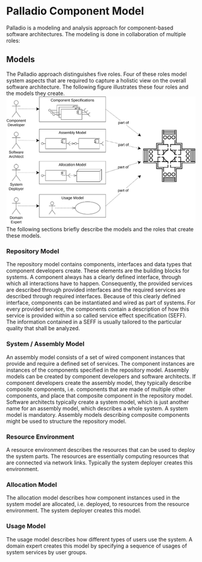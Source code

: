# Palladio Component Model

Palladio is a modeling and analysis approach for component-based software architectures. The modeling is done in collaboration of multiple roles:

## Models
The Palladio approach distinguishes five roles. Four of these roles model system aspects that are required to capture a holistic view on the overall software architecture. The following figure illustrates these four roles and the models they create.
<img src="/img/palladio-roles-and-models.svg" alt="Roles and models describing a full software architecture according to Palladio"/>
The following sections briefly describe the models and the roles that create these models.

### Repository Model
The repository model contains components, interfaces and data types that component developers create. These elements are the building blocks for systems.
A component always has a clearly defined interface, through which all interactions have to happen. Consequently, the provided services are described through provided interfaces and the required services are described through required interfaces. Because of this clearly defined interface, components can be instantiated and wired as part of systems.
For every provided service, the components contain a description of how this service is provided within a so called service effect specification (SEFF). The information contained in a SEFF is usually tailored to the particular quality that shall be analyzed.

### System / Assembly Model
An assembly model consists of a set of wired component instances that provide and require a defined set of services. The component instances are instances of the components specified in the repository model.
Assembly models can be created by component developers and software architects. If component developers create the assembly model, they typically describe composite components, i.e. components that are made of multiple other components, and place that composite component in the repository model. Software architects typically create a system model, which is just another name for an assembly model, which describes a whole system. A system model is mandatory. Assembly models describing composite components might be used to structure the repository model.

### Resource Environment
A resource environment describes the resources that can be used to deploy the system parts. The resources are essentially computing resources that are connected via network links. Typically the system deployer creates this environment.

### Allocation Model
The allocation model describes how component instances used in the system model are allocated, i.e. deployed, to resources from the resource environment. The system deployer creates this model.

### Usage Model
The usage model describes how different types of users use the system. A domain expert creates this model by specifying a sequence of usages of system services by user groups.
